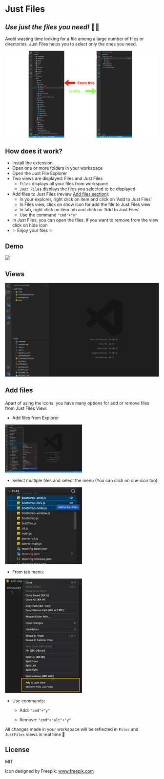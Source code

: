 # Just Files
## _Use just the files you need!_ 🤠📁

Avoid wasting time looking for a file among a large number of files or directories. Just Files helps you to select only the ones you need.

<img src="resources/FromThisToThis.png" />

## How does it work?
- Install the extension
- Open one or more folders in your workspace
- Open the Just File Explorer
- Two views are displayed: Files and Just Files
    - `Files` displays all your files from workspace
    - `Just Files` displays the files you selected to be displayed
- Add files to Just Files (review <a href="#addFiles">Add files section</a>):
    - In your explorer, right click on item and click on 'Add to Just Files'
    - In Files view, click on show icon for add the file to Just Files view
    - In tab, right click on item tab and click on 'Add to Just Files'
    - Use the command `"cmd"+"y"`
- In Just Files, you can open the files. If you want to remove from the view click on hide icon
- ✨ Enjoy your files ✨

## Demo

<img src="resources/example.gif" />

## Views

<img src="resources/package-explorer.png" />

## <p id="addFiles">Add files</p>
Apart of using the icons, you have many options for add or remove files from Just Files View:

- Add files from Explorer

<img src="resources/addFileFromExplorer.png" width="50%" height="50%"/>

- Select multiple files and select the menu (You can click on one icon too):

<img src="resources/multipleFiles.png" width="50%" height="50%"/>

- From tab menu:

<img src="resources/menu.png" width="50%" height="50%"/>

- Use commands:

    - Add: `"cmd"+"y"`

    - Remove: `"cmd"+"alt"+"y"`

All changes made in your workspace will be reflected in `Files` and `JustFiles` views in real time 🚀
## License

MIT

Icon designed by Freepik: www.freepik.com